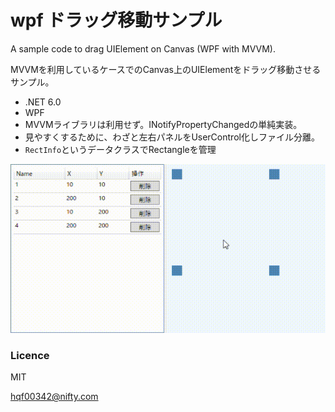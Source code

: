 # wpf ドラッグ移動サンプル

A sample code to drag UIElement on Canvas (WPF with MVVM).

MVVMを利用しているケースでのCanvas上のUIElementをドラッグ移動させるサンプル。


- .NET 6.0 
- WPF
- MVVMライブラリは利用せず。INotifyPropertyChangedの単純実装。
- 見やすくするために、わざと左右パネルをUserControl化しファイル分離。
- `RectInfo`というデータクラスでRectangleを管理

![sample](/img/a.gif) 


### Licence

MIT

hqf00342@nifty.com
